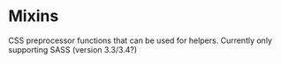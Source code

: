 # Mixins
CSS preprocessor functions that can be used for helpers. Currently only supporting SASS (version 3.3/3.4?)
